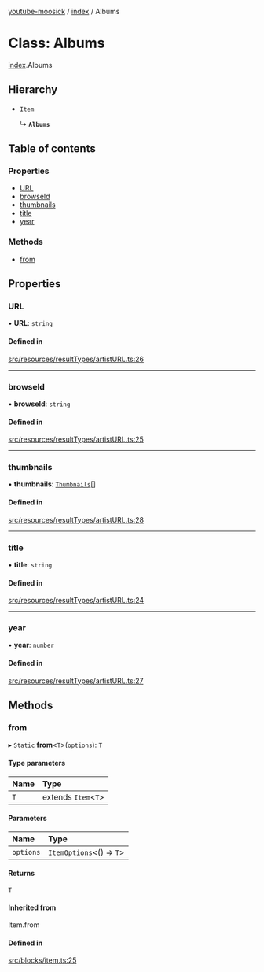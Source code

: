 [youtube-moosick](../README.md) / [index](../modules/index.md) / Albums

# Class: Albums

[index](../modules/index.md).Albums

## Hierarchy

- `Item`

  ↳ **`Albums`**

## Table of contents

### Properties

- [URL](index.Albums.md#url)
- [browseId](index.Albums.md#browseid)
- [thumbnails](index.Albums.md#thumbnails)
- [title](index.Albums.md#title)
- [year](index.Albums.md#year)

### Methods

- [from](index.Albums.md#from)

## Properties

### URL

• **URL**: `string`

#### Defined in

[src/resources/resultTypes/artistURL.ts:26](https://github.com/EvasiveXkiller/youtube-moosick/blob/f5f31ec/src/resources/resultTypes/artistURL.ts#L26)

___

### browseId

• **browseId**: `string`

#### Defined in

[src/resources/resultTypes/artistURL.ts:25](https://github.com/EvasiveXkiller/youtube-moosick/blob/f5f31ec/src/resources/resultTypes/artistURL.ts#L25)

___

### thumbnails

• **thumbnails**: [`Thumbnails`](index.Thumbnails.md)[]

#### Defined in

[src/resources/resultTypes/artistURL.ts:28](https://github.com/EvasiveXkiller/youtube-moosick/blob/f5f31ec/src/resources/resultTypes/artistURL.ts#L28)

___

### title

• **title**: `string`

#### Defined in

[src/resources/resultTypes/artistURL.ts:24](https://github.com/EvasiveXkiller/youtube-moosick/blob/f5f31ec/src/resources/resultTypes/artistURL.ts#L24)

___

### year

• **year**: `number`

#### Defined in

[src/resources/resultTypes/artistURL.ts:27](https://github.com/EvasiveXkiller/youtube-moosick/blob/f5f31ec/src/resources/resultTypes/artistURL.ts#L27)

## Methods

### from

▸ `Static` **from**<`T`\>(`options`): `T`

#### Type parameters

| Name | Type |
| :------ | :------ |
| `T` | extends `Item`<`T`\> |

#### Parameters

| Name | Type |
| :------ | :------ |
| `options` | `ItemOptions`<() => `T`\> |

#### Returns

`T`

#### Inherited from

Item.from

#### Defined in

[src/blocks/item.ts:25](https://github.com/EvasiveXkiller/youtube-moosick/blob/f5f31ec/src/blocks/item.ts#L25)
